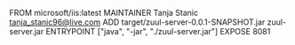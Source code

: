 FROM microsoft/iis:latest
MAINTAINER Tanja Stanic <tanja_stanic96@live.com>
ADD target/zuul-server-0.0.1-SNAPSHOT.jar zuul-server.jar
ENTRYPOINT ["java", "-jar", "./zuul-server.jar"]
EXPOSE 8081